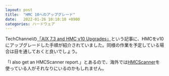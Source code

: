 ```yaml
---
layout: post
title:  "HMC 10へのアップグレード"
date:   2022-01-26 10:10:10 +0900
categories: ハードウェア
---
```

TechChannelの[「AIX 7.3 and HMC v10 Upgrades」](https://techchannel.com/SMB/01/2022/aix-7-3-hmc-v10-upgrades)という記事に、HMCをv10にアップグレードした手順が紹介されていました。同様の作業を予定している場合は目を通しておくと良いでしょう。

「I also get an HMCScanner report.」とあるので、海外では[HMCScanner](https://www.ibm.com/support/pages/hmc-scanner-power-server-config-and-performance-stats)を使っている人がそれなりにいるのかもしれません。
